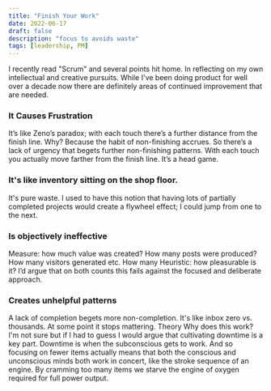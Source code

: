 ```yaml
---
title: "Finish Your Work"
date: 2022-06-17
draft: false
description: "focus to avoids waste"
tags: [leadership, PM]
---
```


I recently read "Scrum" and several points hit home. In reflecting on my own intellectual and creative pursuits. While I've been doing product for well over a decade now there are definitely areas of continued improvement that are needed. 

### It Causes Frustration
It’s like Zeno’s paradox; with each touch there’s a further distance from the finish line. Why? Because the habit of non-finishing accrues. So there’s a lack of urgency that begets further non-finishing patterns. With each touch you actually move farther from the finish line. It’s a head game.

### It's like inventory sitting on the shop floor.
It's pure waste. I used to have this notion that having lots of partially completed projects would create a flywheel effect; I could jump from one to the next.

### Is objectively ineffective
Measure: how much value was created?
How many posts were produced?
How many visitors generated etc.
How many 
Heuristic: how pleasurable is it? I’d argue that on both counts this fails against the focused and deliberate approach.

### Creates unhelpful patterns 
A lack of completion begets more non-completion. It's like inbox zero vs. thousands. At some point it stops mattering. 
Theory
Why does this work? I'm not sure but if I had to guess I would argue that cultivating downtime is a key part. Downtime is when the subconscious gets to work. And so focusing on fewer items actually means that both the conscious and unconscious minds both work in concert, like the stroke sequence of an engine. By cramming too many items we starve the engine of oxygen required for full power output. 
